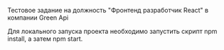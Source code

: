 Тестовое задание на должность "Фронтенд разработчик React" в компании Green Api

Для локального запуска проекта необходимо запустить скрипт npm install, а затем npm start.
